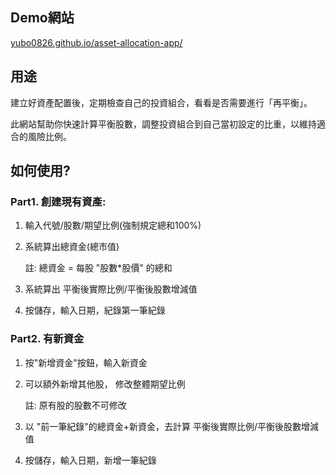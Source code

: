 ## Demo網站

[yubo0826.github.io/asset-allocation-app/](https://yubo0826.github.io/asset-allocation-app/)

## 用途

建立好資產配置後，定期檢查自己的投資組合，看看是否需要進行「再平衡」。

此網站幫助你快速計算平衡股數，調整投資組合到自己當初設定的比重，以維持適合的風險比例。



## 如何使用?

### Part1. 創建現有資產:

1. 輸入代號/股數/期望比例(強制規定總和100%)
2. 系統算出總資金(總市值)
    
    註: 總資金 = 每股 "股數*股價" 的總和
    
3. 系統算出 平衡後實際比例/平衡後股數增減值
4. 按儲存，輸入日期，紀錄第一筆紀錄

### Part2. 有新資金

1. 按"新增資金"按鈕，輸入新資金
2. 可以額外新增其他股， 修改整體期望比例
    
    註: 原有股的股數不可修改
    
3. 以 "前一筆紀錄"的總資金+新資金，去計算 平衡後實際比例/平衡後股數增減值
4. 按儲存，輸入日期，新增一筆紀錄
